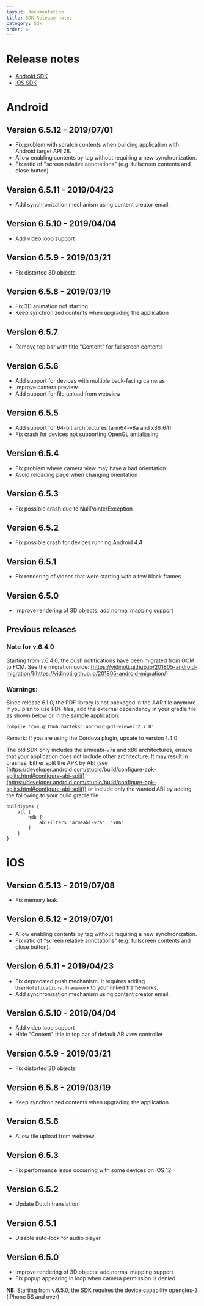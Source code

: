 ```yaml
---
layout: documentation
title: SDK Release notes
category: Sdk
order: 6
---
```


# Release notes

* [Android SDK](#android)
* [iOS SDK](#ios)

# Android

## Version 6.5.12 - 2019/07/01

* Fix problem with scratch contents when building application with Android target API 28.
* Allow enabling contents by tag without requiring a new synchronization.
* Fix ratio of "screen relative annotations" (e.g. fullscreen contents and close button).

## Version 6.5.11 - 2019/04/23

* Add synchronization mechanism using content creator email.

## Version 6.5.10 - 2019/04/04

* Add video loop support

## Version 6.5.9 - 2019/03/21

* Fix distorted 3D objects

## Version 6.5.8 - 2019/03/19

* Fix 3D animation not starting
* Keep synchronized contents when upgrading the application

## Version 6.5.7

* Remove top bar with title "Content" for fullscreen contents

## Version 6.5.6

* Add support for devices with multiple back-facing cameras
* Improve camera preview
* Add support for file upload from webview

## Version 6.5.5

* Add support for 64-bit architectures (arm64-v8a and x86_64)
* Fix crash for devices not supporting OpenGL antialiasing

## Version 6.5.4

* Fix problem where camera view may have a bad orientation
* Avoid reloading page when changing orientation

## Version 6.5.3

* Fix possible crash due to NullPointerException

## Version 6.5.2

* Fix possible crash for devices running Android 4.4

## Version 6.5.1

* Fix rendering of videos that were starting with a few black frames

## Version 6.5.0

* Improve rendering of 3D objects: add normal mapping support

## Previous releases

### Note for v.6.4.0

Starting from v.6.4.0, the push notifications have been migrated from GCM to FCM. See the migration guide: [https://vidinoti.github.io/201805-android-migration/](https://vidinoti.github.io/201805-android-migration/)

### Warnings:

Since release 6.1.0, the PDF library is not packaged in the AAR file anymore. If you plan to use PDF files, add the external dependency in your gradle file as shown below or in the sample application:

```
compile 'com.github.barteksc:android-pdf-viewer:2.7.0'
```

Remark: If you are using the Cordova plugin, update to version 1.4.0

The old SDK only includes the armeabi-v7a and x86 architectures, ensure that your application does not include other architecture. It may result in crashes. Either split the APK by ABI (see [https://developer.android.com/studio/build/configure-apk-splits.html#configure-abi-split](https://developer.android.com/studio/build/configure-apk-splits.html#configure-abi-split)) or include only the wanted ABI by adding the following to your build.gradle file

```
buildTypes {
    all {
        ndk {
            abiFilters "armeabi-v7a", "x86"
        }
    }
}
```

# iOS

## Version 6.5.13 - 2019/07/08

* Fix memory leak

## Version 6.5.12 - 2019/07/01

* Allow enabling contents by tag without requiring a new synchronization.
* Fix ratio of "screen relative annotations" (e.g. fullscreen contents and close button).

## Version 6.5.11 - 2019/04/23

* Fix deprecated push mechanism. It requires adding `UserNotifications.framework` to your linked frameworks.
* Add synchronization mechanism using content creator email.

## Version 6.5.10 - 2019/04/04

* Add video loop support
* Hide "Content" title in top bar of default AR view controller

## Version 6.5.9 - 2019/03/21

* Fix distorted 3D objects

## Version 6.5.8 - 2019/03/19

* Keep synchronized contents when upgrading the application

## Version 6.5.6

* Allow file upload from webview

## Version 6.5.3

* Fix performance issue occurring with some devices on iOS 12

## Version 6.5.2

* Update Dutch translation

## Version 6.5.1

* Disable auto-lock for audio player

## Version 6.5.0

* Improve rendering of 3D objects: add normal mapping support
* Fix popup appearing in loop when camera permission is denied

**NB**: Starting from v.6.5.0, the SDK requires the device capability opengles-3 (iPhone 5S and over)
